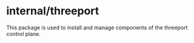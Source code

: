 # internal/threeport

This package is used to install and manage components of the threeport control
plane.

